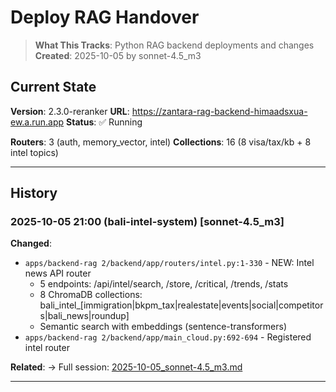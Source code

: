 # Deploy RAG Handover

> **What This Tracks**: Python RAG backend deployments and changes
> **Created**: 2025-10-05 by sonnet-4.5_m3

## Current State

**Version**: 2.3.0-reranker
**URL**: https://zantara-rag-backend-himaadsxua-ew.a.run.app
**Status**: ✅ Running

**Routers**: 3 (auth, memory_vector, intel)
**Collections**: 16 (8 visa/tax/kb + 8 intel topics)

---

## History

### 2025-10-05 21:00 (bali-intel-system) [sonnet-4.5_m3]

**Changed**:
- `apps/backend-rag 2/backend/app/routers/intel.py:1-330` - NEW: Intel news API router
  - 5 endpoints: /api/intel/search, /store, /critical, /trends, /stats
  - 8 ChromaDB collections: bali_intel_[immigration|bkpm_tax|realestate|events|social|competitors|bali_news|roundup]
  - Semantic search with embeddings (sentence-transformers)
- `apps/backend-rag 2/backend/app/main_cloud.py:692-694` - Registered intel router

**Related**:
→ Full session: [2025-10-05_sonnet-4.5_m3.md](./../diaries/2025-10-05_sonnet-4.5_m3.md)

---
